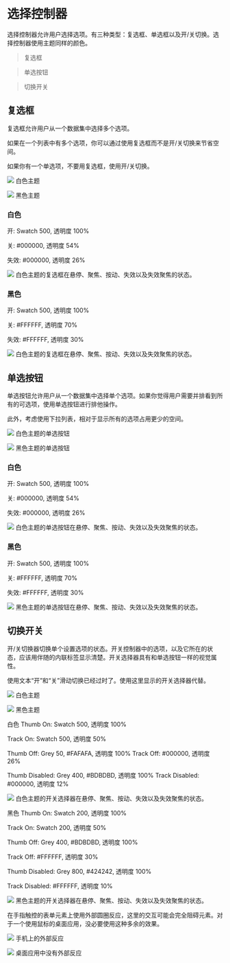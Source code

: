 # 选择控制器
选择控制器允许用户选择选项。有三种类型：复选框、单选框以及开/关切换。选择控制器使用主题同样的颜色。

> 复选框

> 单选按钮

> 切换开关

## 复选框
复选框允许用户从一个数据集中选择多个选项。

如果在一个列表中有多个选项，你可以通过使用复选框而不是开/关切换来节省空间。

如果你有一个单选项，不要用复选框，使用开/关切换。

![](https://github.com/zhaochong/material-design/blob/master/images/9_1.png)
白色主题

![](https://github.com/zhaochong/material-design/blob/master/images/9_2.png)
黑色主题

### 白色
开: Swatch 500, 透明度 100%

关: #000000, 透明度 54%

失效: #000000, 透明度 26%

![](https://github.com/zhaochong/material-design/blob/master/images/9_3.png)
白色主题的复选框在悬停、聚焦、按动、失效以及失效聚焦的状态。

### 黑色
开: Swatch 500, 透明度 100%

关: #FFFFFF, 透明度 70%

失效: #FFFFFF, 透明度 30%

![](https://github.com/zhaochong/material-design/blob/master/images/9_4.png)
白色主题的复选框在悬停、聚焦、按动、失效以及失效聚焦的状态。

## 单选按钮
单选按钮允许用户从一个数据集中选择单个选项。如果你觉得用户需要并排看到所有的可选项，使用单选按钮进行排他操作。

此外，考虑使用下拉列表，相对于显示所有的选项占用更少的空间。

![](https://github.com/zhaochong/material-design/blob/master/images/9_5.png)
白色主题的单选按钮

![](https://github.com/zhaochong/material-design/blob/master/images/9_6.png)
黑色主题的单选按钮

### 白色
开: Swatch 500, 透明度 100%

关: #000000, 透明度 54%

失效: #000000, 透明度 26%

![](https://github.com/zhaochong/material-design/blob/master/images/9_7.png)
白色主题的单选按钮在悬停、聚焦、按动、失效以及失效聚焦的状态。

### 黑色
开: Swatch 500, 透明度 100%

关: #FFFFFF, 透明度 70%

失效: #FFFFFF, 透明度 30%

![](https://github.com/zhaochong/material-design/blob/master/images/9_8.png)
黑色主题的单选按钮在悬停、聚焦、按动、失效以及失效聚焦的状态。


## 切换开关
开/关切换器切换单个设置选项的状态。开关控制器中的选项，以及它所在的状态，应该用伴随的内联标签显示清楚。开关选择器具有和单选按钮一样的视觉属性。

使用文本“开”和“关”滑动切换已经过时了。使用这里显示的开关选择器代替。

![](https://github.com/zhaochong/material-design/blob/master/images/9_9.png)
白色主题

![](https://github.com/zhaochong/material-design/blob/master/images/9_10.png)
黑色主题

白色
Thumb On: Swatch 500, 透明度 100%

Track On: Swatch 500, 透明度 50%


Thumb Off: Grey 50, #FAFAFA, 透明度 100%
Track Off: #000000, 透明度 26%

Thumb Disabled: Grey 400, #BDBDBD, 透明度 100%
Track Disabled: #000000, 透明度 12%

![](https://github.com/zhaochong/material-design/blob/master/images/9_11.png)
白色主题的开关选择器在悬停、聚焦、按动、失效以及失效聚焦的状态。

黑色
Thumb On: Swatch 200, 透明度 100%

Track On: Swatch 200, 透明度 50%

Thumb Off: Grey 400, #BDBDBD, 透明度 100%

Track Off: #FFFFFF, 透明度 30%

Thumb Disabled: Grey 800, #424242, 透明度 100%

Track Disabled: #FFFFFF, 透明度 10%

![](https://github.com/zhaochong/material-design/blob/master/images/9_12.png)
黑色主题的开关选择器在悬停、聚焦、按动、失效以及失效聚焦的状态。

在手指触控的表单元素上使用外部圆圈反应，这里的交互可能会完全阻碍元素。对于一个使用鼠标的桌面应用，没必要使用这种多余的效果。

![](https://github.com/zhaochong/material-design/blob/master/images/9_13.png)
手机上的外部反应

![](https://github.com/zhaochong/material-design/blob/master/images/9_14.png)
桌面应用中没有外部反应
